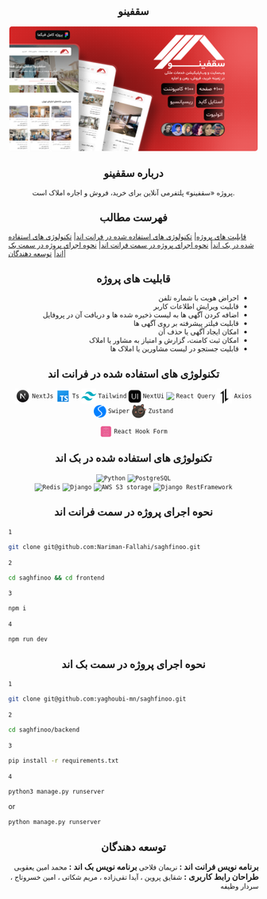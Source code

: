 <!-- Title -->
<div align="center">
  <h2>
    سقفینو
  </h2>

  <img src="./README_assets/image/Cover.png" alt="Cover" style="width: 500px; height: auto; border-radius: 5px" />
</div>

<!-- About -->

<div align="center">
  <h2>
    درباره سقفینو
  </h2>
  <p>
   پروژه «سقفینو» پلتفرمی آنلاین برای خرید، فروش و اجاره املاک است.
  </p>
</div>

<!-- Table of Contents -->

<div align="center">
  <h2>
    فهرست مطالب
  </h2>
</div>

[قابلیت های پروژه](#project_Features)|
[تکنولوژی های استفاده شده در فرانت اند](#technologiesـusedـinـfrontend)|
[تکنولوژی های استفاده شده در بک اند](#technologiesـusedـinـbackend)|
[نحوه اجرای پروژه در سمت فرانت اند](#how_to_run_frontend)|
[نحوه اجرای پروژه در سمت بک اند](#how_to_run_backend)|
[توسعه دهندگان](#developers)|

<!-- Project Features -->

<div align="center">
  <h2 id="project_Features">
    قابلیت های پروژه
  </h2>
</div>

<div dir="rtl">
  <ul>
    <li>احراض هویت با شماره تلفن</li>
    <li>قابلیت ویرایش اطلاعات کاربر</li>
    <li>اضافه کردن آگهی ها به لیست ‌‌‌ذخیره شده ها و دریافت آن در پروفایل</li>
    <li>قابلیت فیلتر پیشرفته بر روی آگهی ها</li>
    <li>امکان ایجاد آگهی یا حذف آن</li>
    <li>امکان ثبت کامنت، گزارش و امتیاز به مشاور یا املاک</li>
    <li>قابلیت جستجو در لیست مشاورین یا املاک ها</li>
  </ul>
</div>

<!-- Technologies Used In Frontend -->

<div align="center">
  <h2 id="technologiesـusedـinـfrontend">تکنولوژی های استفاده شده در فرانت اند</h2>

<img width="30" align="center" src="./README_assets/icon/NextJs.png"> `NextJs`
<img width="30" align="center" src="./README_assets/icon/Ts.png"> `Ts`
<img width="30" align="center" src="./README_assets/icon/Tailwind.png"> `Tailwind`
<img width="25" align="center" src="./README_assets/icon/NextUi.png"> `NextUi`
<img width="25" align="center" src="./README_assets/icon/React-query.ico"> `React Query`
<img width="30" align="center" src="./README_assets/icon/Axios.png"> `Axios`
<img width="25" align="center" src="./README_assets/icon/Swiper.svg"> `Swiper`
<img width="30" align="center" src="./README_assets/icon/Zustand.png"> `Zustand`

<img width="25" align="center" src="./README_assets/icon/React-Hook-Form.png"> `React Hook Form`

</div>

<!-- Technologies Used In Backend -->

<div align="center">
  <h2 id="technologiesـusedـinـbackend">تکنولوژی های استفاده شده در بک اند</h2>

<img width="30" align="center" src="https://skillicons.dev/icons?i=python">`Python`
<img width="30" align="center" src="https://skillicons.dev/icons?i=postgres">`PostgreSQL`  
 <img width="30" align="center" src="https://skillicons.dev/icons?i=redis">`Redis`
<img width="30" align="center" src="https://skillicons.dev/icons?i=django">`Django`
<img width="30" align="center" src="https://skillicons.dev/icons?i=aws">`AWS S3 storage`
<img width="30" align="center" src="https://skillicons.dev/icons?i=django">`Django RestFramework`

  <!-- BackEnd -->

</div>

<!-- How to Run FrontEnd -->

<div>
  <h2 align="center" id="how_to_run_frontend">نحوه اجرای پروژه در سمت فرانت اند</h2>

`1`

```bash
git clone git@github.com:Nariman-Fallahi/saghfinoo.git
```

`2`

```bash
cd saghfinoo && cd frontend
```

`3`

```bash
npm i
```

`4`

```bash
npm run dev
```

</div>

<!-- How to Run BackEnd -->

  <h2 align="center" id="how_to_run_backend">نحوه اجرای پروژه در سمت بک اند</h2>

`1`

```bash
git clone git@github.com:yaghoubi-mn/saghfinoo.git
```

`2`

```bash
cd saghfinoo/backend
```

`3`

```bash
pip install -r requirements.txt
```

`4`

```bash
python3 manage.py runserver
```

or

```bash
python manage.py runserver
```

</div>

<!-- Developers -->

<div align="center">
  <h2 id="developers">
    توسعه دهندگان
  </h2>
</div>

<div dir="rtl">
  <h3 style="display: inline;">برنامه نویس فرانت اند : </h3>
   <span>نریمان فلاحی</span>

<h3 style="display: inline;">برنامه نویس بک اند : </h3>
    <span>محمد امین یعقوبی</span>

<h3 style="display: inline;">طراحان رابط کاربری : </h3>
    <span>شقایق پروین </span>، 
    <span>آیدا تقی‌زاده </span>،
    <span>مریم شکاتی </span>،
    <span>امین خسروتاج </span>،
    <span>سردار وظیفه </span>
    <!-- <br><span>Link: <a href="https://www.figma.com/design/rYySk0zqhnrBcDnP8l9Afk/🏡Saghfinoo---Real-Estate-Website-(Community)">Saghfinoo (Figma)</a></span> -->
</div>
